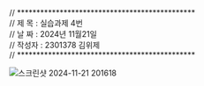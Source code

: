 
// **********************************************                                                                               
// 제 목 : 실습과제 4번                                                                                                           
// 날 짜 : 2024년 11월21일                                                                                                       
// 작성자 : 2301378 김위제                                                                                                       
// **********************************************

![스크린샷 2024-11-21 201618](https://github.com/user-attachments/assets/bbc78878-8a3e-4e9b-a136-53fced15693a)
